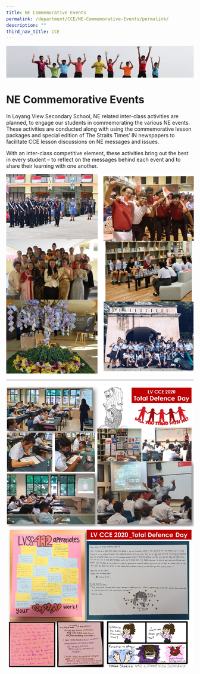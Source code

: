 ```yaml
---
title: NE Commemorative Events
permalink: /department/CCE/NE-Commemorative-Events/permalink/
description: ""
third_nav_title: CCE
---
```

![](/images/Banner.jpg)

NE Commemorative Events
=======================

In Loyang View Secondary School, NE related inter-class activities are planned, to engage our students in commemorating the various NE events. These activities are conducted along with using the commemorative lesson packages and special edition of The Straits Times’ IN newspapers to facilitate CCE lesson discussions on NE messages and issues. 

  

With an inter-class competitive element, these activities bring out the best in every student – to reflect on the messages behind each event and to share their learning with one another.

![](/images/NE.png)

-------
![](/images/NE1.jpeg)
![](/images/NE2.jpeg)